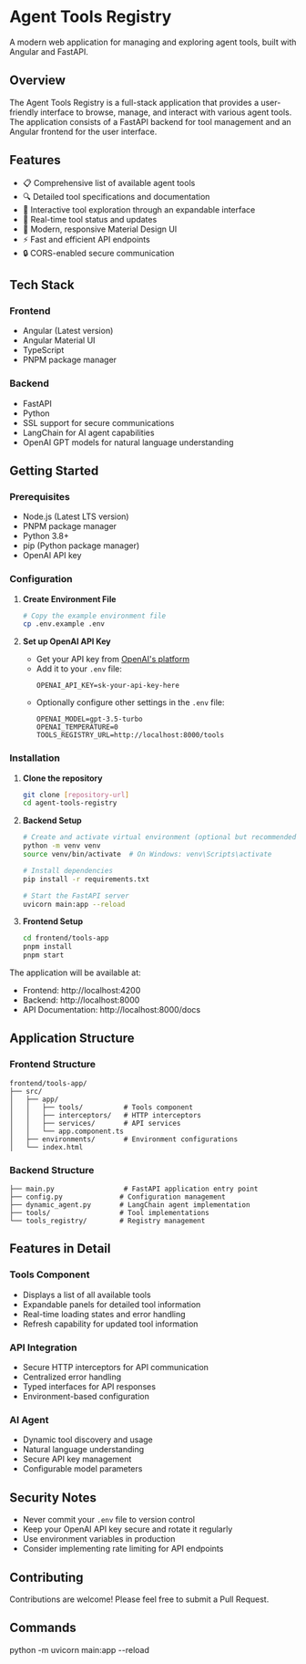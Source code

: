 # Agent Tools Registry

A modern web application for managing and exploring agent tools, built with Angular and FastAPI.

## Overview

The Agent Tools Registry is a full-stack application that provides a user-friendly interface to browse, manage, and interact with various agent tools. The application consists of a FastAPI backend for tool management and an Angular frontend for the user interface.

## Features

- 📋 Comprehensive list of available agent tools
- 🔍 Detailed tool specifications and documentation
- 🎯 Interactive tool exploration through an expandable interface
- 🚀 Real-time tool status and updates
- 💫 Modern, responsive Material Design UI
- ⚡ Fast and efficient API endpoints
- 🔒 CORS-enabled secure communication

## Tech Stack

### Frontend
- Angular (Latest version)
- Angular Material UI
- TypeScript
- PNPM package manager

### Backend
- FastAPI
- Python
- SSL support for secure communications
- LangChain for AI agent capabilities
- OpenAI GPT models for natural language understanding

## Getting Started

### Prerequisites
- Node.js (Latest LTS version)
- PNPM package manager
- Python 3.8+
- pip (Python package manager)
- OpenAI API key

### Configuration

1. **Create Environment File**
   ```bash
   # Copy the example environment file
   cp .env.example .env
   ```

2. **Set up OpenAI API Key**
   - Get your API key from [OpenAI's platform](https://platform.openai.com/api-keys)
   - Add it to your `.env` file:
     ```
     OPENAI_API_KEY=sk-your-api-key-here
     ```
   - Optionally configure other settings in the `.env` file:
     ```
     OPENAI_MODEL=gpt-3.5-turbo
     OPENAI_TEMPERATURE=0
     TOOLS_REGISTRY_URL=http://localhost:8000/tools
     ```

### Installation

1. **Clone the repository**
   ```bash
   git clone [repository-url]
   cd agent-tools-registry
   ```

2. **Backend Setup**
   ```bash
   # Create and activate virtual environment (optional but recommended)
   python -m venv venv
   source venv/bin/activate  # On Windows: venv\Scripts\activate
   
   # Install dependencies
   pip install -r requirements.txt
   
   # Start the FastAPI server
   uvicorn main:app --reload
   ```

3. **Frontend Setup**
   ```bash
   cd frontend/tools-app
   pnpm install
   pnpm start
   ```

The application will be available at:
- Frontend: http://localhost:4200
- Backend: http://localhost:8000
- API Documentation: http://localhost:8000/docs

## Application Structure

### Frontend Structure
```
frontend/tools-app/
├── src/
│   ├── app/
│   │   ├── tools/          # Tools component
│   │   ├── interceptors/   # HTTP interceptors
│   │   ├── services/       # API services
│   │   └── app.component.ts
│   ├── environments/       # Environment configurations
│   └── index.html
```

### Backend Structure
```
├── main.py                 # FastAPI application entry point
├── config.py              # Configuration management
├── dynamic_agent.py       # LangChain agent implementation
├── tools/                 # Tool implementations
└── tools_registry/        # Registry management
```

## Features in Detail

### Tools Component
- Displays a list of all available tools
- Expandable panels for detailed tool information
- Real-time loading states and error handling
- Refresh capability for updated tool information

### API Integration
- Secure HTTP interceptors for API communication
- Centralized error handling
- Typed interfaces for API responses
- Environment-based configuration

### AI Agent
- Dynamic tool discovery and usage
- Natural language understanding
- Secure API key management
- Configurable model parameters

## Security Notes

- Never commit your `.env` file to version control
- Keep your OpenAI API key secure and rotate it regularly
- Use environment variables in production
- Consider implementing rate limiting for API endpoints

## Contributing

Contributions are welcome! Please feel free to submit a Pull Request.

## Commands
python -m uvicorn main:app --reload

